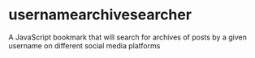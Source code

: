 # usernamearchivesearcher
A JavaScript bookmark that will search for archives of posts by a given username on different social media platforms

